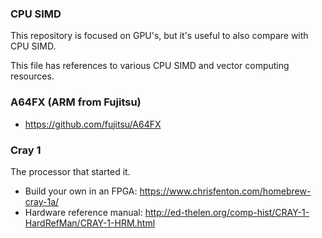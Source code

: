 ### CPU SIMD

This repository is focused on GPU's, but it's useful to also compare with CPU SIMD.

This file has references to various CPU SIMD and vector computing resources.

### A64FX (ARM from Fujitsu)
* https://github.com/fujitsu/A64FX


### Cray 1
The processor that started it.
* Build your own in an FPGA: https://www.chrisfenton.com/homebrew-cray-1a/
* Hardware reference manual: http://ed-thelen.org/comp-hist/CRAY-1-HardRefMan/CRAY-1-HRM.html
